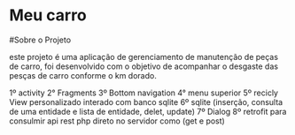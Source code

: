 # Meu carro

#Sobre o Projeto

este projeto é uma aplicação de gerenciamento de manutenção de peças de carro,
foi desenvolvido com o objetivo de acompanhar o desgaste das pesças de carro conforme o km dorado.

1º activity
2° Fragments
3º Bottom navigation
4° menu superior
5º recicly View personalizado interado com banco sqlite
6º sqlite (inserção, consulta de uma entidade e lista de entidade, delet, update)
7º Dialog
8º retrofit para consulmir api rest php direto no servidor como (get e post)

 
